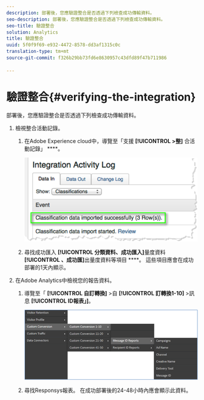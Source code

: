 ```yaml
---
description: 部署後，您應驗證整合是否透過下列檢查成功傳輸資料。
seo-description: 部署後，您應驗證整合是否透過下列檢查成功傳輸資料。
seo-title: 驗證整合
solution: Analytics
title: 驗證整合
uuid: 5f0f9f69-e932-4472-8578-dd3af1315c0c
translation-type: tm+mt
source-git-commit: f326b29bb73fd6e8630957c43dfd89f47b711986

---
```



# 驗證整合{#verifying-the-integration}

部署後，您應驗證整合是否透過下列檢查成功傳輸資料。

1. 檢視整合活動記錄。
   1. 在Adobe Experience cloud中，導覽至「支援 **[!UICONTROL &gt;整]** 合活動記錄」 ****。

      ![](assets/integration_activity_log.png)

   1. 尋找成功匯入 **[!UICONTROL 分類資料、成功匯入]**&#x200B;量度資料 **[!UICONTROL 、成功匯]**&#x200B;出量度資料等項目 ****。 這些項目應會在成功部署的1天內顯示。
1. 在Adobe Analytics中檢視您的報告資料。

   1. 導覽至「 **[!UICONTROL 自訂轉換]** &gt;自 **[!UICONTROL 訂轉換1-10]** &gt;訊息 **[!UICONTROL ID報表」]**。

      ![](assets/reporting.png)

   1. 尋找Responsys報表。 在成功部署後的24-48小時內應會顯示此資料。
